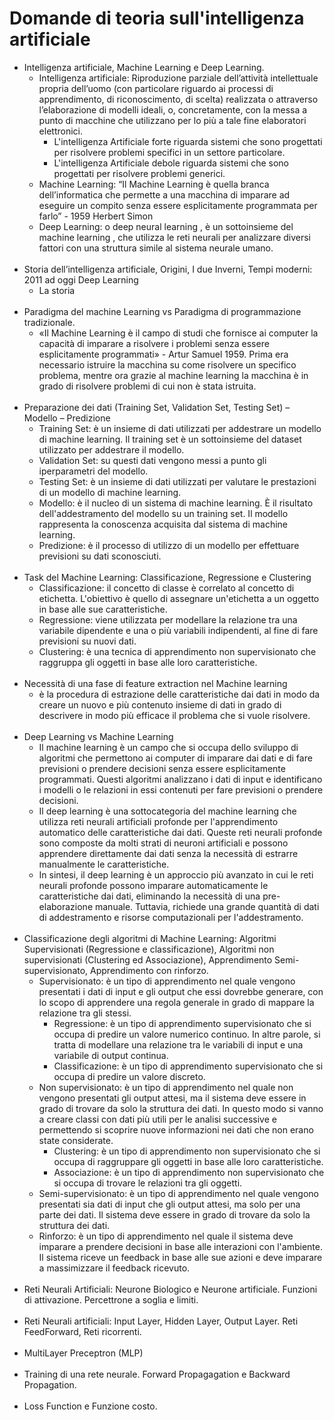 # Domande di teoria sull'intelligenza artificiale
- Intelligenza artificiale, Machine Learning e Deep Learning.
    +   Intelligenza artificiale: Riproduzione parziale dell’attività intellettuale propria dell’uomo (con particolare riguardo ai processi di
        apprendimento, di riconoscimento, di scelta) realizzata o attraverso l’elaborazione di modelli ideali, o,
        concretamente, con la messa a punto di macchine che utilizzano per lo più a tale fine elaboratori
        elettronici.
        + L'intelligenza Artificiale forte riguarda sistemi che sono progettati per risolvere problemi specifici in un settore particolare.
        + L'intelligenza Artificiale debole riguarda sistemi che sono progettati per risolvere problemi generici.
    +   Machine Learning: “Il Machine Learning è quella branca dell’informatica che permette a una macchina di imparare ad eseguire
        un compito senza essere esplicitamente programmata per farlo” - 1959 Herbert Simon 
    +   Deep Learning: o deep neural learning , è un sottoinsieme del machine learning , che utilizza le reti neurali
        per analizzare diversi fattori con una struttura simile al sistema neurale umano.
</br></br>
- Storia dell’intelligenza artificiale, Origini, I due Inverni, Tempi moderni: 2011 ad oggi Deep Learning
    + La storia
</br></br>
- Paradigma del machine Learning vs Paradigma di programmazione tradizionale.
    +   «Il Machine Learning è il campo di studi che fornisce ai computer la capacità di imparare a risolvere
        i problemi senza essere esplicitamente programmati» - Artur Samuel 1959.
        Prima era necessario istruire la macchina su come risolvere un specifico problema, mentre ora grazie 
        al machine learning la macchina è in grado di risolvere problemi di cui non è stata istruita.
</br></br>
- Preparazione dei dati (Training Set, Validation Set, Testing Set) – Modello – Predizione
    +   Training Set: è un insieme di dati utilizzati per addestrare un modello di machine learning. 
        Il training set è un sottoinsieme del dataset utilizzato per addestrare il modello.
    +   Validation Set: su questi dati vengono messi a punto gli iperparametri del modello.
    +   Testing Set: è un insieme di dati utilizzati per valutare le prestazioni di un modello di machine learning.
    +   Modello: è il nucleo di un sistema di machine learning. È il risultato dell'addestramento del modello
        su un training set. Il modello rappresenta la conoscenza acquisita dal sistema di machine learning.
    +   Predizione: è il processo di utilizzo di un modello per effettuare previsioni su dati sconosciuti.
</br></br>
- Task del Machine Learning: Classificazione, Regressione e Clustering
    +   Classificazione: il concetto di classe è correlato al concetto di etichetta. 
        L'obiettivo è quello di assegnare un'etichetta a un oggetto in base alle sue caratteristiche.
    +   Regressione: viene utilizzata per modellare la relazione tra una variabile dipendente e una o più variabili indipendenti,
        al fine di fare previsioni su nuovi dati.
    +   Clustering: è una tecnica di apprendimento non supervisionato che raggruppa gli oggetti in base alle loro caratteristiche.
</br></br>
- Necessità di una fase di feature extraction nel Machine learning
    + è la procedura di estrazione delle caratteristiche dai dati in modo da creare un nuovo e più contenuto insieme di dati
        in grado di descrivere in modo più efficace il problema che si vuole risolvere.
</br></br>
- Deep Learning vs Machine Learning
    +   Il machine learning è un campo che si occupa dello sviluppo di algoritmi che permettono ai computer di imparare dai dati e 
        di fare previsioni o prendere decisioni senza essere esplicitamente programmati. 
        Questi algoritmi analizzano i dati di input e identificano i modelli o le relazioni in essi contenuti per fare previsioni o prendere decisioni.
    +   Il deep learning è una sottocategoria del machine learning che utilizza reti neurali artificiali profonde per 
        l'apprendimento automatico delle caratteristiche dai dati. Queste reti neurali profonde sono composte da molti strati di neuroni artificiali 
        e possono apprendere direttamente dai dati senza la necessità di estrarre manualmente le caratteristiche.
    +   In sintesi, il deep learning è un approccio più avanzato in cui le reti neurali profonde possono imparare automaticamente 
        le caratteristiche dai dati, eliminando la necessità di una pre-elaborazione manuale. Tuttavia, richiede una grande quantità 
        di dati di addestramento e risorse computazionali per l'addestramento.
</br></br>
- Classificazione degli algoritmi di Machine Learning: Algoritmi Supervisionati (Regressione e classificazione), Algoritmi non supervisionati 
    (Clustering ed Associazione), Apprendimento Semi-supervisionato, Apprendimento con rinforzo.
    +   Supervisionato: è un tipo di apprendimento nel quale vengono presentati i dati di input e gli output che essi dovrebbe generare, 
        con lo scopo di apprendere una regola generale in grado di mappare la relazione tra gli stessi.
        +   Regressione: è un tipo di apprendimento supervisionato che si occupa di predire un valore numerico continuo. In altre parole,
            si tratta di modellare una relazione tra le variabili di input e una variabile di output continua.
        +   Classificazione: è un tipo di apprendimento supervisionato che si occupa di predire un valore discreto.
    +   Non supervisionato: è un tipo di apprendimento nel quale non vengono presentati gli output attesi, 
        ma il sistema deve essere in grado di trovare da solo la struttura dei dati. In questo modo si vanno a creare classi con dati più utili
        per le analisi successive e permettendo si scoprire nuove informazioni nei dati che non erano state considerate.
        +   Clustering: è un tipo di apprendimento non supervisionato che si occupa di raggruppare gli oggetti in base alle loro caratteristiche.
        +   Associazione: è un tipo di apprendimento non supervisionato che si occupa di trovare le relazioni tra gli oggetti.
    +   Semi-supervisionato: è un tipo di apprendimento nel quale vengono presentati sia dati di input che gli output attesi, 
        ma solo per una parte dei dati. Il sistema deve essere in grado di trovare da solo la struttura dei dati.
    +   Rinforzo: è un tipo di apprendimento nel quale il sistema deve imparare a prendere decisioni in base alle interazioni con l'ambiente. 
        Il sistema riceve un feedback in base alle sue azioni e deve imparare a massimizzare il feedback ricevuto.
</br></br>
- Reti Neurali Artificiali: Neurone Biologico e Neurone artificiale. Funzioni di attivazione. Percettrone a soglia e limiti.
</br></br>
- Reti Neurali artificiali: Input Layer, Hidden Layer, Output Layer. Reti FeedForward, Reti ricorrenti.
</br></br>
- MultiLayer Preceptron (MLP)
</br></br>
- Training di una rete neurale. Forward Propagagation e Backward Propagation.
</br></br>
- Loss Function e Funzione costo.
</br></br>